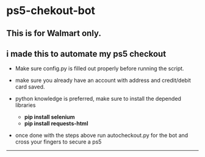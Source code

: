 # ps5-chekout-bot

This is for Walmart only.
------------------------------------------------------------------------------
**i made this to automate my ps5 checkout**
------------------------------------------------------------------------------
- Make sure config.py is filled out properly before running the script.
- make sure you already have an account with address and credit/debit card saved.
- python knowledge is preferred, make sure to install the depended libraries
    - **pip install selenium**
    - **pip install requests-html**
    
- once done with the steps above run autocheckout.py for the bot and cross your fingers to secure a ps5
-----------------------------------------------------------------------------

